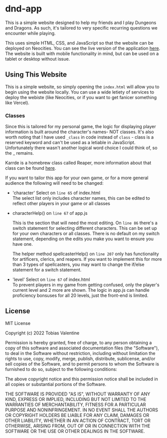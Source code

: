 # dnd-app
This is a simple website designed to help my friends and I play Dungeons and Dragons. As such, it's tailored to very specific recurring questions we encounter while playing.

This uses simple HTML, CSS, and JavaScript so that the 
website can be deployed on Neocities. You can see the live version of the application [here](link.com). The website is built with mobile functionality in mind, but can be used on a tablet or desktop without issue.

## Using This Website
This is a simple website, so simply opening the `index.html` will allow you to begin using the website locally. You can use a wide letiety of services to deploy the webiste (like Neocities, or if you want to get fanicer something like Vercel).

### Classes
Since this is tailored for my personal game, the logic for displaying player information is built around the character's names- NOT classes. It's also worth noting that I have used `_class` in code instead of `class` - class is a reserved keyword and can't be used as a letiable in JavaScript. Unfortunately there wasn't another logical word choice I could think of, so the _ remains.

Karrde is a homebrew class called Reaper, more information about that class can be found [here](link.com).

If you want to tailor this app for your own game, or for a more general audience the following will need to be changed:
- 'character' Select on `line 65` of index.html   
    The select list only includes character names, this can be edited to reflect other players in your game or all classes
- characterHelp() on `line 67` of app.js

    This is the section that will need the most editing. On `line 86` there's a switch statement for selecting different characters. This can be set up for your own characters or all classes. There is no default on my switch statement, depending on the edits you make you want to ensure you have one.

    The helper method spellcasterHelp() on `line 207` only has functionality for artificers, clerics, and reapers. If you want to implement this for more than 3 types of spellcasters, you may want to change the if/else statement for a switch statement.

- 'level' Select on `line 67` of index.html   
    To prevent players in my game from getting confused, only the player's current level and 2 more are shown. The logic in app.js can handle proficiency bonsuses for all 20 levels, just the front-end is limited.

## License
MIT License

Copyright (c) 2022 Tobias Valentine

Permission is hereby granted, free of charge, to any person obtaining a copy
of this software and associated documentation files (the "Software"), to deal
in the Software without restriction, including without limitation the rights
to use, copy, modify, merge, publish, distribute, sublicense, and/or sell
copies of the Software, and to permit persons to whom the Software is
furnished to do so, subject to the following conditions:

The above copyright notice and this permission notice shall be included in all
copies or substantial portions of the Software.

THE SOFTWARE IS PROVIDED "AS IS", WITHOUT WARRANTY OF ANY KIND, EXPRESS OR
IMPLIED, INCLUDING BUT NOT LIMITED TO THE WARRANTIES OF MERCHANTABILITY,
FITNESS FOR A PARTICULAR PURPOSE AND NONINFRINGEMENT. IN NO EVENT SHALL THE
AUTHORS OR COPYRIGHT HOLDERS BE LIABLE FOR ANY CLAIM, DAMAGES OR OTHER
LIABILITY, WHETHER IN AN ACTION OF CONTRACT, TORT OR OTHERWISE, ARISING FROM,
OUT OF OR IN CONNECTION WITH THE SOFTWARE OR THE USE OR OTHER DEALINGS IN THE
SOFTWARE.


